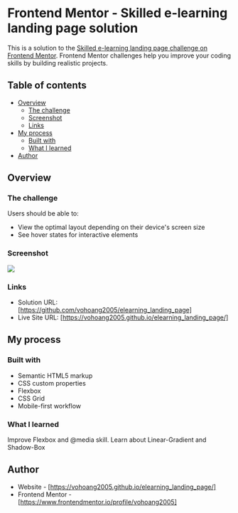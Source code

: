 # Frontend Mentor - Skilled e-learning landing page solution

This is a solution to the [Skilled e-learning landing page challenge on Frontend Mentor](https://www.frontendmentor.io/challenges/skilled-elearning-landing-page-S1ObDrZ8q). Frontend Mentor challenges help you improve your coding skills by building realistic projects.

## Table of contents

- [Overview](#overview)
  - [The challenge](#the-challenge)
  - [Screenshot](#screenshot)
  - [Links](#links)
- [My process](#my-process)
  - [Built with](#built-with)
  - [What I learned](#what-i-learned)
- [Author](#author)


## Overview

### The challenge

Users should be able to:

- View the optimal layout depending on their device's screen size
- See hover states for interactive elements

### Screenshot

![](./screenshot.jpg)

### Links

- Solution URL: [https://github.com/vohoang2005/elearning_landing_page]
- Live Site URL: [https://vohoang2005.github.io/elearning_landing_page/]

## My process

### Built with

- Semantic HTML5 markup
- CSS custom properties
- Flexbox
- CSS Grid
- Mobile-first workflow

### What I learned

Improve Flexbox and @media skill. Learn about Linear-Gradient and Shadow-Box

## Author

- Website - [https://vohoang2005.github.io/elearning_landing_page/]
- Frontend Mentor - [https://www.frontendmentor.io/profile/vohoang2005]
